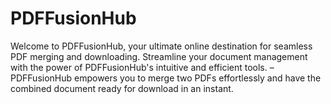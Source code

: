 # PDFFusionHub
Welcome to PDFFusionHub, your ultimate online destination for seamless PDF merging and downloading. Streamline your document management with the power of PDFFusionHub's intuitive and efficient tools. – PDFFusionHub empowers you to merge two PDFs effortlessly and have the combined document ready for download in an instant.
